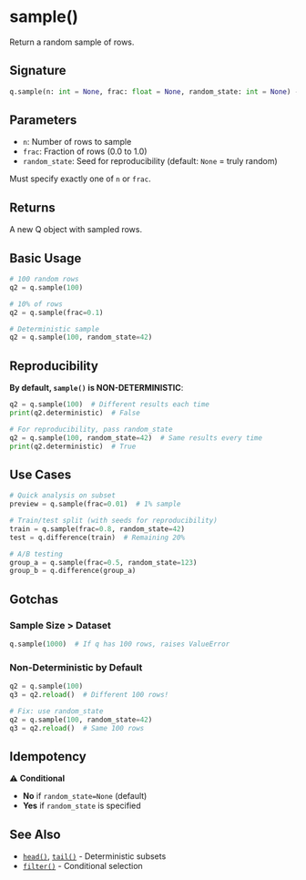 # sample()

Return a random sample of rows.

## Signature

```python
q.sample(n: int = None, frac: float = None, random_state: int = None) -> Q
```

## Parameters

- `n`: Number of rows to sample
- `frac`: Fraction of rows (0.0 to 1.0)
- `random_state`: Seed for reproducibility (default: `None` = truly random)

Must specify exactly one of `n` or `frac`.

## Returns

A new Q object with sampled rows.

## Basic Usage

```python
# 100 random rows
q2 = q.sample(100)

# 10% of rows
q2 = q.sample(frac=0.1)

# Deterministic sample
q2 = q.sample(100, random_state=42)
```

## Reproducibility

**By default, `sample()` is NON-DETERMINISTIC**:

```python
q2 = q.sample(100)  # Different results each time
print(q2.deterministic)  # False

# For reproducibility, pass random_state
q2 = q.sample(100, random_state=42)  # Same results every time
print(q2.deterministic)  # True
```

## Use Cases

```python
# Quick analysis on subset
preview = q.sample(frac=0.01)  # 1% sample

# Train/test split (with seeds for reproducibility)
train = q.sample(frac=0.8, random_state=42)
test = q.difference(train)  # Remaining 20%

# A/B testing
group_a = q.sample(frac=0.5, random_state=123)
group_b = q.difference(group_a)
```

## Gotchas

### Sample Size > Dataset
```python
q.sample(1000)  # If q has 100 rows, raises ValueError
```

### Non-Deterministic by Default
```python
q2 = q.sample(100)
q3 = q2.reload()  # Different 100 rows!

# Fix: use random_state
q2 = q.sample(100, random_state=42)
q3 = q2.reload()  # Same 100 rows
```

## Idempotency

⚠️ **Conditional**
- **No** if `random_state=None` (default)
- **Yes** if `random_state` is specified

## See Also

- [`head()`](head.md), [`tail()`](tail.md) - Deterministic subsets
- [`filter()`](filter.md) - Conditional selection
